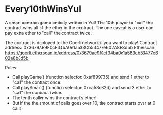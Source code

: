# Every10thWinsYul
A smart contract game entirely written in Yul! The 10th player to "call" the contract wins all of the ether in the contract. The one caveat is a user can pay extra ether to "call" the contract twice.

The contract is deployed to the Goerli network if you want to play!
Contract address: 0x3679AE9F0cF34bA0e1a583Cb53477e602A8B8d5b
Etherscan: https://goerli.etherscan.io/address/0x3679ae9f0cf34ba0e1a583cb53477e602a8b8d5b

Rules:
- Call playGame() (function selector: 0xaf899735) and send 1 ether to "call" the contract once.
- Call playSmart() (function selector: 0xca53d32d) and send 3 ether to "call" the contract twice.
- The tenth caller wins the contract's ether!
- But if the the amount of calls goes over 10, the contract starts over at 0 calls.
